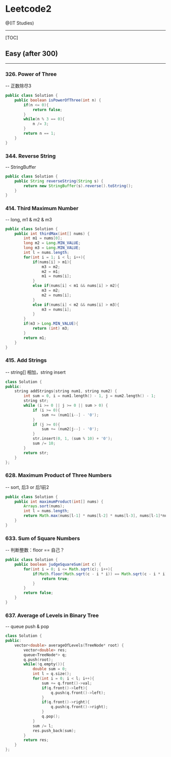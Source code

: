 # Leetcode2

@(IT Studies)


-------------------

[TOC]

## Easy (after 300)
-------------------

### 326. Power of Three
-- 正数除尽3
``` java
public class Solution {
    public boolean isPowerOfThree(int n) {
        if(n <= 0){
            return false;
        }
        while(n % 3 == 0){
            n /= 3;
        }
        return n == 1;
    }
}
```
### 344. Reverse String
-- StringBuffer
``` java
public class Solution {
    public String reverseString(String s) {
        return new StringBuffer(s).reverse().toString();
    }
}
```
### 414. Third Maximum Number
-- long, m1 & m2 & m3
``` java
public class Solution {
    public int thirdMax(int[] nums) {
        int m1 = nums[0];
        long m2 = Long.MIN_VALUE;
        long m3 = Long.MIN_VALUE;
        int l = nums.length;
        for(int i = 1; i < l; i++){
            if(nums[i] > m1){
                m3 = m2;
                m2 = m1;
                m1 = nums[i];
            }
            else if(nums[i] < m1 && nums[i] > m2){
                m3 = m2;
                m2 = nums[i];
            }
            else if(nums[i] < m2 && nums[i] > m3){
                m3 = nums[i];
            }
        }
        if(m3 > Long.MIN_VALUE){
            return (int) m3;
        }
        return m1;
    }
}
```
### 415. Add Strings
-- string[] 相加，string insert
``` cpp
class Solution {
public:
    string addStrings(string num1, string num2) {
        int sum = 0, i = num1.length() - 1, j = num2.length() - 1;
        string str;
        while (i >= 0 || j >= 0 || sum > 0) {
            if (i >= 0){
                sum += (num1[i--] - '0');
            }
            if (j >= 0){
                sum += (num2[j--] - '0');
            } 
            str.insert(0, 1, (sum % 10) + '0');
            sum /= 10;
        }
        return str;
    }
};
```
### 628. Maximum Product of Three Numbers
-- sort, 后3 or 后1前2
``` java
public class Solution {
    public int maximumProduct(int[] nums) {
        Arrays.sort(nums);
        int l = nums.length;
        return Math.max(nums[l-1] * nums[l-2] * nums[l-3], nums[l-1]*nums[0]*nums[1]);
    }
}
```
### 633. Sum of Square Numbers
-- 判断整数：floor == 自己？
``` java
public class Solution {
    public boolean judgeSquareSum(int c) {
        for(int i = 0; i <= Math.sqrt(c); i++){
            if(Math.floor(Math.sqrt(c - i * i)) == Math.sqrt(c - i * i)){
                return true;
            }
        }
        return false;
    }
}
```
### 637. Average of Levels in Binary Tree
-- queue push & pop
``` cpp
class Solution {
public:
    vector<double> averageOfLevels(TreeNode* root) {
        vector<double> res;
        queue<TreeNode*> q;
        q.push(root);
        while(!q.empty()){
            double sum = 0;
            int l = q.size();
            for(int i = 0; i < l; i++){
                sum += q.front()->val;
                if(q.front()->left){
                    q.push(q.front()->left);
                }
                if(q.front()->right){
                    q.push(q.front()->right);
                }
                q.pop();
            }
            sum /= l;
            res.push_back(sum);
        }
        return res;
    }
};
```